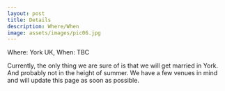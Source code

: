 ```yaml
---
layout: post
title: Details
description: Where/When
image: assets/images/pic06.jpg
---
```


Where: York UK, When: TBC

Currently, the only thing we are sure of is that we will get married in York.
And probably not in the height of summer.
We have a few venues in mind and will update this page as soon as possible.
